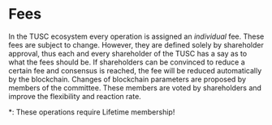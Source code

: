 # Fees

In the TUSC ecosystem every operation is assigned an *individual* fee.
These fees are subject to change. However, they are defined solely by
shareholder approval, thus each and every shareholder of the TUSC 
has a say as to what the fees should be. If shareholders can be
convinced to reduce a certain fee and consensus is reached, the fee will be
reduced automatically by the blockchain. Changes of blockchain parameters are
proposed by members of the committee. These members are voted by shareholders
and improve the flexibility and reaction rate.

\*: These operations require Lifetime membership!
